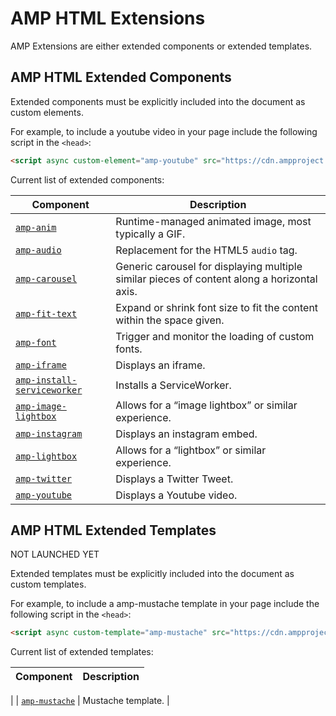 # AMP HTML Extensions

AMP Extensions are either extended components or extended templates.


## AMP HTML Extended Components

Extended components must be explicitly included into the document as custom elements.

For example, to include a youtube video in your page
include the following script in the `<head>`:

```html
<script async custom-element="amp-youtube" src="https://cdn.ampproject.org/v0/amp-youtube-0.1.js"></script>
```

Current list of extended components:

| Component                                     | Description                                                                                 |
| --------------------------------------------- | ------------------------------------------------------------------------------------------- |
| [`amp-anim`](amp-anim/amp-anim.md)                     | Runtime-managed animated image, most typically a GIF.                                       |
| [`amp-audio`](amp-audio/amp-audio.md)                      | Replacement for the HTML5 `audio` tag.                                                      |
| [`amp-carousel`](amp-carousel/amp-carousel.md)                | Generic carousel for displaying multiple similar pieces of content along a horizontal axis. |
| [`amp-fit-text`](amp-fit-text/amp-fit-text.md)                | Expand or shrink font size to fit the content within the space given.                       |
| [`amp-font`](amp-font/amp-font.md)                | Trigger and monitor the loading of custom fonts.                       |
| [`amp-iframe`](amp-iframe/amp-iframe.md)                 | Displays an iframe.                                                                         |
| [`amp-install-serviceworker`](amp-install-serviceworker/amp-install-serviceworker.md)               | Installs a ServiceWorker.
| [`amp-image-lightbox`](amp-image-lightbox/amp-image-lightbox.md) | Allows for a “image lightbox” or similar experience.                                        |
| [`amp-instagram`](amp-instagram/amp-instagram.md)           | Displays an instagram embed.                                                                |
| [`amp-lightbox`](amp-lightbox/amp-lightbox.md)             | Allows for a “lightbox” or similar experience.                                              |
| [`amp-twitter`](amp-twitter/amp-twitter.md)               | Displays a Twitter Tweet.                                                                   |
| [`amp-youtube`](amp-youtube/amp-youtube.md)               | Displays a Youtube video.                                                                   |


## AMP HTML Extended Templates

NOT LAUNCHED YET

Extended templates must be explicitly included into the document as custom templates.

For example, to include a amp-mustache template in your page
include the following script in the `<head>`:

```html
<script async custom-template="amp-mustache" src="https://cdn.ampproject.org/v0/amp-mustache-0.1.js"></script>
```

Current list of extended templates:

| Component                                     | Description                                                                                 |
| --------------------------------------------- | -------------------------------------------------------------------------------------------
|
| [`amp-mustache`](amp-mustache/amp-mustache.md) | Mustache template.                                       |
